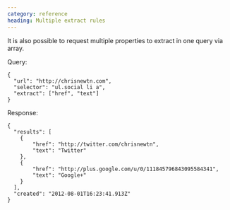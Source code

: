 ```yaml
---
category: reference
heading: Multiple extract rules
---
```


It is also possible to request multiple properties to extract in one query via
array.

Query:

    {
      "url": "http://chrisnewtn.com",
      "selector": "ul.social li a",
      "extract": ["href", "text"]
    }

Response:

    {
      "results": [
        {
            "href": "http://twitter.com/chrisnewtn",
            "text": "Twitter"
        },
        {
            "href": "http://plus.google.com/u/0/111845796843095584341",
            "text": "Google+"
        }
      ],
      "created": "2012-08-01T16:23:41.913Z"
    }